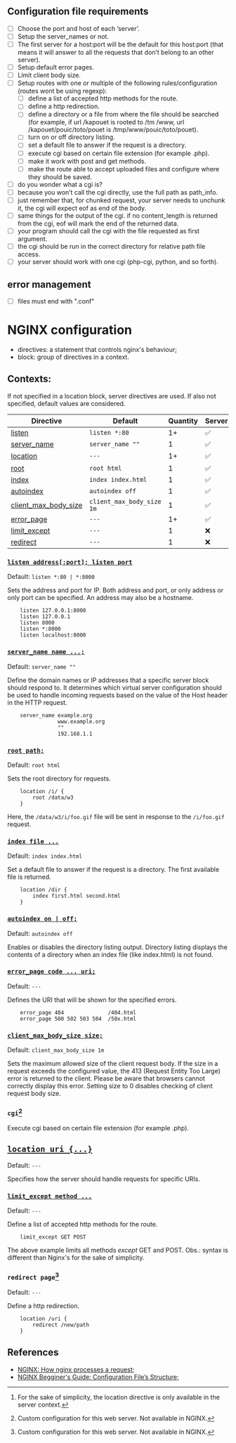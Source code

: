 ## Configuration file requirements
- [ ] Choose the port and host of each ’server’.
- [ ] Setup the server_names or not.
- [ ] The first server for a host:port will be the default for this host:port (that means it will answer to all the requests that don’t belong to an other server).
- [ ] Setup default error pages.
- [ ] Limit client body size.
- [ ] Setup routes with one or multiple of the following rules/configuration (routes wont be using regexp):
	- [ ] define a list of accepted http methods for the route.
	- [ ] define a http redirection.
	- [ ] define a directory or a file from where the file should be searched (for example, if url /kapouet is rooted to /tm	/www, url /kapouet/pouic/toto/pouet is /tmp/www/pouic/toto/pouet).
	- [ ] turn on or off directory listing.
	- [ ] set a default file to answer if the request is a directory.
	- [ ] execute cgi based on certain file extension (for example .php).
	- [ ] make it work with post and get methods.
	- [ ] make the route able to accept uploaded files and configure where they should be saved.

- [ ] do you wonder what a cgi is?
- [ ] because you won’t call the cgi directly, use the full path as path_info.
- [ ] just remember that, for chunked request, your server needs to unchunk it, the cgi will expect eof as end of the body.
- [ ] same things for the output of the cgi. if no content_length is returned from the cgi, eof will mark the end of the returned data.
- [ ] your program should call the cgi with the file requested as first argument.
- [ ] the cgi should be run in the correct directory for relative path file access.
- [ ] your server should work with one cgi (php-cgi, python, and so forth).

## error management
- [ ] files must end with ".conf"

# NGINX configuration
- directives: a statement that controls nginx's behaviour;
- block: group of directives in a context.

## Contexts:
If not specified in a location block, server directives are used. If also not specified, default values are considered.

| Directive | Default | Quantity | Server | Location |
|---|---|---|---|---|
| [listen](#listen-addressport-listen-port)				| `listen *:80`				| 1+ | :white_check_mark:	| :x: |
| [server_name](#server_name-name)						| `server_name ""`			| 1  | :white_check_mark:	| :x: |
| [location](#location-uri)								| `---`						| 1+ | :white_check_mark:	| :x:[^1] |
| [root](#root-path)									| `root html`				| 1  | :white_check_mark:	| :white_check_mark: |
| [index](#index-file)									| `index index.html`		| 1  | :white_check_mark:	| :white_check_mark: |
| [autoindex](#autoindex-on--off)						| `autoindex off`			| 1  | :white_check_mark:	| :white_check_mark: |
| [client_max_body_size](#client_max_body_size-size)	| `client_max_body_size 1m`	| 1  | :white_check_mark:	| :white_check_mark: |
| [error_page](#error_page-code--uri)					| `---`						| 1+ | :white_check_mark:	| :white_check_mark: |
| [limit_except](#limit_except-method)					| `---`						| 1  | :x:					| :white_check_mark: |
| [redirect](#redirect-page1)							| `---`						| 1  | :x:					| :white_check_mark: |

### [`listen address[:port]; listen port`](http://nginx.org/en/docs/http/ngx_http_core_module.html#listen)
Default: `listen *:80 | *:8000`

Sets the address and port for IP. Both address and port, or only address or only port can be specified. An address may also be a hostname.
```
	listen 127.0.0.1:8000
	listen 127.0.0.1
	listen 8000
	listen *:8000
	listen localhost:8000
```

### [`server_name name ...;`](http://nginx.org/en/docs/http/ngx_http_core_module.html#server_name)
Default: `server_name ""`

Define the domain names or IP addresses that a specific server block should respond to. It determines which virtual server configuration should be used to handle incoming requests based on the value of the Host header in the HTTP request.
```
	server_name	example.org
				www.example.org
				""
				192.168.1.1
```

### [`root path;`](http://nginx.org/en/docs/http/ngx_http_core_module.html#root)
Default: `root html`

Sets the root directory for requests.
```
	location /i/ {
		root /data/w3
	}
```
Here, the `/data/w3/i/foo.gif` file will be sent in response to the `/i/foo.gif` request.

### [`index file ...`](http://nginx.org/en/docs/http/ngx_http_index_module.html#index)
Default: `index index.html`

Set a default file to answer if the request is a directory. The first available file is returned.
```
	location /dir {
		index first.html second.html
	}
```

### [`autoindex on | off;`](http://nginx.org/en/docs/http/ngx_http_autoindex_module.html#autoindex)
Default: `autoindex off`

Enables or disables the directory listing output. Directory listing displays the contents of a directory when an index file (like index.html) is not found.

### [`error_page code ... uri;`](http://nginx.org/en/docs/http/ngx_http_core_module.html#error_page)
Default: `---`

Defines the URI that will be shown for the specified errors.
```
	error_page 404				/404.html
	error_page 500 502 503 504	/50x.html
```

### [`client_max_body_size size;`](http://nginx.org/en/docs/http/ngx_http_core_module.html#client_max_body_size)
Default: `client_max_body_size 1m`

Sets the maximum allowed size of the client request body. If the size in a request exceeds the configured value, the 413 (Request Entity Too Large) error is returned to the client. Please be aware that browsers cannot correctly display this error. Setting size to 0 disables checking of client request body size.

### `cgi`[^2]
Execute cgi based on certain file extension (for example .php).

## [`location uri {...}`](http://nginx.org/en/docs/http/ngx_http_core_module.html#location)
Default: `---`

Specifies how the server should handle requests for specific URIs.

### [`limit_except method ...`](http://nginx.org/en/docs/http/ngx_http_core_module.html#limit_except)
Default: `---`

Define a list of accepted http methods for the route.
```
	limit_except GET POST
```
The above example limits all methods *except* GET and POST.
Obs.: syntax is different than Nginx's for the sake of simplicity.

### `redirect page`[^2]
Default: `---`

Define a http redirection.
```
	location /uri {
		redirect /new/path
	}
```

## References
- [NGINX: How nginx processes a request;](http://nginx.org/en/docs/http/request_processing.html)
- [NGINX Begginer's Guide: Configuration File’s Structure;](http://nginx.org/en/docs/beginners_guide.html#conf_structure)

[^1]: For the sake of simplicity, the location directive is only available in the server context.
[^2]: Custom configuration for this web server. Not available in NGINX.
